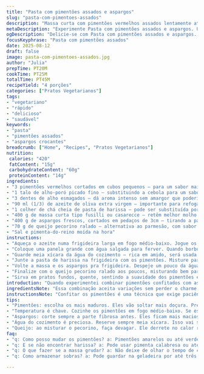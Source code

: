 ```yaml
---
title: "Pasta com pimentões assados e aspargos"
slug: "pasta-com-pimentoes-assados"
description: "Massa curta com pimentões vermelhos assados lentamente até amaciarem e ganharem doçura, combinada com aspargos crocantes, alho e cebola refogados em azeite. Toque de pasta de harissa para um leve calor e notas defumadas, equilibrado com queijo parmesão. Receita vegetariana, sem lactose, ovos ou nozes, com substituições práticas para ingredientes e truques para texturas ideais."
metaDescription: "Experimente Pasta com pimentões assados e aspargos. Uma combinação perfeita de sabores mediterrâneos e texturas incríveis. Receita fácil e saudável."
ogDescription: "Delicie-se com Pasta com pimentões assados e aspargos. Uma explosão de sabores e texturas em cada garfada. Perfeita para refeições rápidas."
focusKeyphrase: "Pasta com pimentões assados"
date: 2025-08-12
draft: false
image: pasta-com-pimentoes-assados.jpg
author: "Julia"
prepTime: PT20M
cookTime: PT25M
totalTime: PT45M
recipeYield: "4 porções"
categories: ["Pratos Vegetarianos"]
tags:
- "vegetariano"
- "rápido"
- "delicioso"
- "saudável"
keywords:
- "pasta"
- "pimentões assados"
- "aspargos crocantes"
breadcrumb: ["Home", "Recipes", "Pratos Vegetarianos"]
nutrition: 
 calories: "420"
 fatContent: "15g"
 carbohydrateContent: "60g"
 proteinContent: "14g"
ingredients:
- "3 pimentões vermelhos cortados em cubos pequenos – para um sabor mais doce e textura macia"
- "1 talo de alho-poró picado fino – substituindo a cebola para um sabor mais sutil e complexo"
- "3 dentes de alho esmagados – dá aroma intenso sem amargor que poderia queimar rápido"
- "90 ml (1/3) de azeite de oliva extra virgem – importante para refogar lentamente e extrair sabor do legumes"
- "1 colher de chá cheia de pasta de harissa – pode ser substituída por pimenta calabresa ou páprica picante para variar o nível de picância"
- "400 g de massa curta tipo fusilli ou casarecce – retêm melhor molho e aspargos"
- "400 g de aspargos frescos, cortados em pedaços de 3cm – tirando a parte mais fibrosa do talo para não ficar duro"
- "70 g de queijo pecorino ralado – alternativa ao parmesão, com sabor mais marcante e intensidade salgada"
- "Sal e pimenta-do-reino moída na hora"
instructions:
- "Aqueça o azeite numa frigideira larga em fogo médio-baixo. Jogue os pimentões e alho-poró. Não afobe, deixe cozinhar devagar até os pimentões ficarem translúcidos e começarem a soltar doce, cerca de 18 minutos. Confitar devagar é a chave; se a temperatura subir demais, vai queimar alho e perder aroma. Mexa só de vez em quando, escute o sussurrar do azeite e observe a cor mudando."
- "Coloque uma panela grande com água salgada para ferver. Quando borbulhar, jogue a massa pra cozinhar al dente. Cerca de 8 a 9 minutos. Nos últimos 3 minutos, adicione os aspargos direto na água fervente. Isso mantém crocância sem ser duro, mas evita que cozinhem demais na frigideira depois."
- "Guarde meia xícara da água do cozimento – rica em amido, será usada pra soltar o molho e ajudar a envolver tudo. Escorra massa e aspargos juntos, sem deixar esfriar demais."
- "Junte a pasta de harissa na frigideira com os pimentões. Misture para incorporar aroma picante e uma nota terrosa que o condimento traz. Se for mais sensível ao calor, ajuste a quantidade; pode cortar com uma pitada de açúcar pra domar o ardor."
- "Volte a massa e os aspargos pra frigideira. Despeje um pouco da água do cozimento guardada. A textura deve ficar aveludada; não encharcada. Mexa vigorosamente pra que o molho abrace cada peça de massa e aspargo. Se secar demais, pingue mais água, mas sem exagerar para não perder concentração."
- "Finalize com o queijo pecorino ralado aos poucos, misturando bem para derreter levemente no calor residual. Ajuste sal e pimenta à gosto – cuidado com o queijo, é salgado."
- "Sirva em pratos fundos, quente, sentindo a suavidade dos pimentões e crocância dos aspargos em cada garfada. Se quiser, um fiozinho extra de azeite cru por cima realça o frescor e dá brilho."
introduction: "Quando experimentei combinar pimentões confitados com aspargos em massa, descobri que o segredo está na paciência e no equilíbrio dos ingredientes. Os pimentões precisam cozinhar devagar para liberar seu dulçor natural, enquanto os aspargos mantêm sua crocância apenas se cozidos no ponto certo, preferencialmente direto na água fervente. Harissa traz um calor discreto, e o pecorino finaliza com um toque salgado e ousado. Deixar a massa absorver um pouco da água do cozimento faz toda a diferença para um molho que não escorre, mas envolve delicadamente. Uma receita cheia de texturas, cores e aromas que virou parada obrigatória no meu repertório."
ingredientsNote: "Essa combinação aceita variações sem perder o charme. Pode trocar o alho-poró por cebola doce, se preferir o tradicional, ou usar pimentões amarelos para um toque mais suave. A harissa é versátil: substitua por pasta de pimenta calabresa ou páprica picante para ajustar o nível de ardor. Se não quiser queijo, o levedo de cerveja em flocos é uma alternativa para quem busca algo vegetal, ainda que perca a cremosidade do queijo derretido. O azeite precisa ser de boa qualidade, pois é base do sabor. Conservar os aspargos firmes é essencial; retire a parte mais dura antes de cortar para que cozinhem uniformemente."
instructionsNote: "Confitar os pimentões é uma técnica que exige paciência; cozinhar em fogo brando evita queimados e amargor, além de realçar doçura e textura macia. Misturar a harissa já no final do processo ajuda a manter os aromas frescos e evita que o tempero queime. Cozinhar os aspargos junto com a massa nos minutos finais otimizam tempo e saúde das texturas. Nunca jogue água do cozimento fora – seu amido fará milagres na textura do molho quando incorporado. Ajuste sal por último, pois o queijo e a harissa já trazem salinidade na medida certa, evitar exageros é fundamental. Se precisar de uma base mais cremosa, um pouco de creme de castanha pode entrar na receita, para quem não tem restrições."
tips:
- "Pimentões: escolha os mais maduros. Eles vão soltar mais doçura. Preaqueça sempre a frigideira antes de adicionar o azeite. Isso ajuda na concentração do sabor."
- "Temperatura é chave. Cozinhe os pimentões em fogo médio-baixo. Se estiver muito quente, o alho queimará. Fique de olho na coloração e no aroma, vai mudar muito."
- "Aspargos: corte sempre a parte fibrosa antes. Eles ficam mais macios. Cozinhar junto com a massa é prático. Mas não passe do ponto. Tem que ser crocante."
- "Água do cozimento é preciosa. Reserve sempre meia xícara. Isso vai soltar o molho. Use com moderação, e teste a textura. Deve ser aveludada, não aguada."
- "Queijo: ao misturar o pecorino, faça devagar. Ele derrete no calor residual. Prove antes de adicionar mais sal. Já é salgado. Uma pitada de pimenta-do-reino realça o sabor."
faq:
- "q: Como posso mudar os pimentões? a: Pimentões amarelos ou até verdes funcionam. Cada um traz um sabor diferente, mas o vermelho é sempre mais doce."
- "q: E se não encontrar harissa? a: Pode usar pimenta calabresa ou até páprica picante. Ajuste a quantidade para o seu gosto. São boas alternativas."
- "q: O que fazer se a massa grudar? a: Não deixe de olhar o tempo de cozimento. A água deve estar bem salgada. Se grudar, adicione um pouco da água do cozimento."
- "q: Como armazenar sobras? a: Pode guardar na geladeira por até três dias. Reaqueça com um fio de azeite. Isso vai ajudar a manter a textura."

---
```

